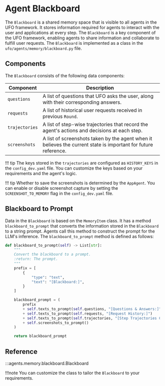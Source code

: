# Agent Blackboard

The `Blackboard` is a shared memory space that is visible to all agents in the UFO framework. It stores information required for agents to interact with the user and applications at every step. The `Blackboard` is a key component of the UFO framework, enabling agents to share information and collaborate to fulfill user requests. The `Blackboard` is implemented as a class in the `ufo/agents/memory/blackboard.py` file.

## Components

The `Blackboard` consists of the following data components:

| Component | Description |
| --- | --- |
| `questions` | A list of questions that UFO asks the user, along with their corresponding answers. |
| `requests` | A list of historical user requests received in previous `Round`. |
| `trajectories` | A list of step-wise trajectories that record the agent's actions and decisions at each step. |
| `screenshots` | A list of screenshots taken by the agent when it believes the current state is important for future reference. |

!!! tip
    The keys stored in the `trajectories` are configured as `HISTORY_KEYS` in the `config_dev.yaml` file. You can customize the keys based on your requirements and the agent's logic.

!!! tip
    Whether to save the screenshots is determined by the `AppAgent`. You can enable or disable screenshot capture by setting the `SCREENSHOT_TO_MEMORY` flag in the `config_dev.yaml` file.

## Blackboard to Prompt

Data in the `Blackboard` is based on the `MemoryItem` class. It has a method `blackboard_to_prompt` that converts the information stored in the `Blackboard` to a string prompt. Agents call this method to construct the prompt for the LLM's inference. The `blackboard_to_prompt` method is defined as follows:

```python
def blackboard_to_prompt(self) -> List[str]:
    """
    Convert the blackboard to a prompt.
    :return: The prompt.
    """
    prefix = [
        {
            "type": "text",
            "text": "[Blackboard:]",
        }
    ]

    blackboard_prompt = (
        prefix
        + self.texts_to_prompt(self.questions, "[Questions & Answers:]")
        + self.texts_to_prompt(self.requests, "[Request History:]")
        + self.texts_to_prompt(self.trajectories, "[Step Trajectories Completed Previously:]")
        + self.screenshots_to_prompt()
    )

    return blackboard_prompt
```

## Reference

:::agents.memory.blackboard.Blackboard

!!!note
    You can customize the class to tailor the `Blackboard` to your requirements.